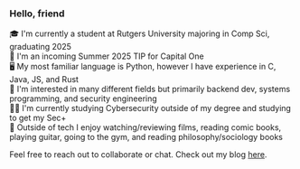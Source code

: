 ### Hello, friend

🎓 I'm currently a student at Rutgers University majoring in Comp Sci, graduating 2025\
👔 I'm an incoming Summer 2025 TIP for Capital One\
🖥️ My most familiar language is Python, however I have experience in C, Java, JS, and Rust\
💽 I'm interested in many different fields but primarily backend dev, systems programming, and security engineering\
✍🏼 I'm currently studying Cybersecurity outside of my degree and studying to get my Sec+\
🤠 Outside of tech I enjoy watching/reviewing films, reading comic books, playing guitar, going to the gym, and reading philosophy/sociology books

Feel free to reach out to collaborate or chat.
Check out my blog [here](https://medium.com/@wast3r_).
